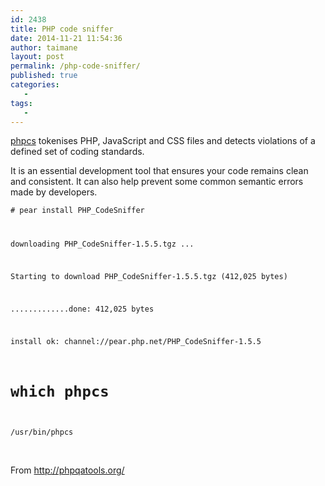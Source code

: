 ```yaml
---
id: 2438
title: PHP code sniffer
date: 2014-11-21 11:54:36
author: taimane
layout: post
permalink: /php-code-sniffer/
published: true
categories:
   -
tags:
   -
---
```

<a href="http://pear.php.net/PHP_CodeSniffer">phpcs</a> tokenises PHP, JavaScript and CSS files and detects violations of a defined set of coding standards.
It is an essential development tool that ensures your code remains clean and consistent. It can also help prevent some common semantic errors made by developers.

<code># pear install PHP_CodeSniffer
downloading PHP_CodeSniffer-1.5.5.tgz ...
Starting to download PHP_CodeSniffer-1.5.5.tgz (412,025 bytes)
.............done: 412,025 bytes
install ok: channel://pear.php.net/PHP_CodeSniffer-1.5.5
# which phpcs
/usr/bin/phpcs</code>

&nbsp;

From http://phpqatools.org/  

